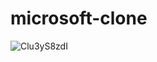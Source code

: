# microsoft-clone
![Clu3yS8zdI](https://user-images.githubusercontent.com/66203700/198354168-cf0b1073-b23e-40c6-8acd-d39e4b76a000.jpg)
